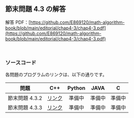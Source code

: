 ## 節末問題 4.3 の解答

解答 PDF：[https://github.com/E869120/math-algorithm-book/blob/main/editorial/chap4-3/chap4-3.pdf](https://github.com/E869120/math-algorithm-book/blob/main/editorial/chap4-3/chap4-3.pdf)

<br />

### ソースコード

各問題のプログラムのリンクは、以下の通りです。

| 問題 | C++ | Python | JAVA | C |
|:---:|:---:|:---:|:---:|:---:|
| 節末問題 4.3.2 | [リンク](https://github.com/E869120/math-algorithm-book/blob/main/editorial/chap4-3/prob4-3-2.cpp) | 準備中 | 準備中 | 準備中 |
| 節末問題 4.3.3 | [リンク](https://github.com/E869120/math-algorithm-book/blob/main/editorial/chap4-3/prob4-3-3.cpp) | 準備中 | 準備中 | 準備中 |